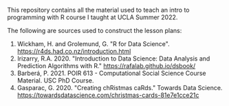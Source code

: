 This repository contains all the material used to teach an intro to programming with R course I taught at UCLA Summer 2022.

The following are sources used to construct the lesson plans:
  1. Wickham, H. and Grolemund, G. "R for Data Science". https://r4ds.had.co.nz/introduction.html
  2. Irizarry, R.A. 2020. "Introduction to Data Science: Data Analysis and Prediction Algorithms with R." https://rafalab.github.io/dsbook/
  3. Barberá, P. 2021. POIR 613 - Computational Social Science Course Material. USC PhD Course. 
  4. Gasparac, G. 2020. "Creating chRistmas caRds." Towards Data Science. https://towardsdatascience.com/christmas-cards-81e7e1cce21c

